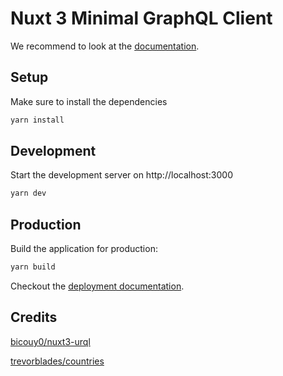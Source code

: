 # Nuxt 3 Minimal GraphQL Client

We recommend to look at the [documentation](https://v3.nuxtjs.org).

## Setup

Make sure to install the dependencies

```bash
yarn install
```

## Development

Start the development server on http://localhost:3000

```bash
yarn dev
```

## Production

Build the application for production:

```bash
yarn build
```

Checkout the [deployment documentation](https://v3.nuxtjs.org/docs/deployment).

## Credits

[bicouy0/nuxt3-urql](https://github.com/bicouy0/nuxt3-urql)

[trevorblades/countries](https://github.com/trevorblades/countries)
